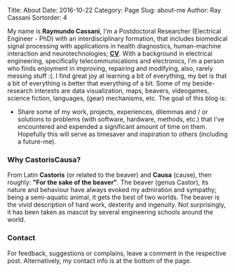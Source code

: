 Title: About
Date: 2016-10-22
Category: Page
Slug: about-me
Author: Ray Cassani
Sortorder: 4

My name is **Raymundo Cassani**, I'm a Postdoctoral Researcher (Electrical Engineer - PhD) with an interdisciplinary formation, that includes biomedical signal processing with applications in health diagnostics, human-machine interaction and neurotechnologies; [**CV**](/files/cv_rcg.pdf). With a background in electrical engineering, specifically telecommunications and electronics, I'm a person who finds enjoyment in improving, repairing and modifying, also, rarely messing stuff :(. I find great joy at learning a bit of everything, my bet is that a bit of everything is better that everything of a bit. Some of my beside-research interests are data visualization, maps, beavers, videogames, science fiction, languages, (gear) mechanisms, etc. The goal of this blog is:

* Share some of my work, projects, experiences, dilemmas and / or solutions to problems (with software, hardware, methods, etc.) that I've encountered and expended a significant amount of time on them. Hopefully this will serve as timesaver and inspiration to others (including a future-me).

### Why CastorisCausa?
From Latin **Castoris** (or related to the beaver) and **Causa** (cause), then roughly: **"For the sake of the beaver"**.
The beaver (genus Castor), its nature and behaviour have always evoked my admiration and sympathy; being a semi-aquatic animal, it gets the best of two worlds. The beaver is the vivid description of hard work, dexterity and ingenuity. Not surprisingly, it has been taken as mascot by several engineering schools around the world.

### Contact
For feedback, suggestions or complains, leave a comment in the respective post. Alternatively, my contact info is at the bottom of the page.
